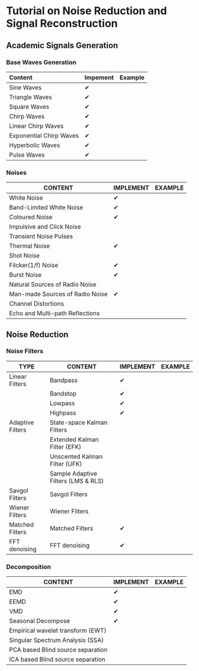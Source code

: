 # Tutorial on Noise Reduction and Signal Reconstruction

## Academic Signals Generation

### Base Waves Generation

| Content                 | Impement | Example |
| :---------------------- | -------- | ------- |
| Sine Waves              | &#10004; |         |
| Triangle Waves          | &#10004; |         |
| Square Waves            | &#10004; |         |
| Chirp Waves             | &#10004; |         |
| Linear Chirp Waves      | &#10004; |         |
| Exponential Chirp Waves | &#10004; |         |
| Hyperbolic Waves        | &#10004; |         |
| Pulse Waves             | &#10004; |         |

### Noises

| CONTENT                         | IMPLEMENT | EXAMPLE |
| ------------------------------- | --------- | ------- |
| White Noise                     | &#10004;  |         |
| Band-Limited White Noise        | &#10004;  |         |
| Coloured Noise                  | &#10004;  |         |
| Impulsive and Click Noise       |           |         |
| Transient Noise Pulses          |           |         |
| Thermal Noise                   | &#10004;  |         |
| Shot Noise                      |           |         |
| Filcker(1/f) Noise              | &#10004;  |         |
| Burst Noise                     | &#10004;  |         |
| Natural Sources of Radio Noise  |           |         |
| Man-made Sources of Radio Noise | &#10004;  |         |
| Channel Distortions             |           |         |
| Echo and Multi-path Reflections |           |         |

## Noise Reduction

### Noise Filters

| TYPE             | CONTENT                             | IMPLEMENT | EXAMPLE |
| ---------------- | ----------------------------------- | --------- | ------- |
| Linear Filters   | Bandpass                            | &#10004;  |         |
|                  | Bandstop                            | &#10004;  |         |
|                  | Lowpass                             | &#10004;  |         |
|                  | Highpass                            | &#10004;  |         |
| Adaptive Filters | State-space Kalman Filters          |           |         |
|                  | Extended Kalman Filter (EFK)        |           |         |
|                  | Unscented Kalman Filter (UFK)       |           |         |
|                  | Sample Adaptive Filters (LMS & RLS) |           |         |
| Savgol Filters   | Savgol Filters                      |           |         |
| Wiener Filters   | Wiener Filters                      |           |         |
| Matched Filters  | Matched Filters                     | &#10004;  |         |
| FFT denoising    | FFT denoising                       | &#10004;  |         |

### Decomposition

| CONTENT                           | IMPLEMENT | EXAMPLE |
| --------------------------------- | --------- | ------- |
| EMD                               | &#10004;  |         |
| EEMD                              | &#10004;  |         |
| VMD                               | &#10004;  |         |
| Seasonal Decompose                | &#10004;  |         |
| Empirical wavelet transform (EWT) |           |         |
| Singular Spectrum Analysis (SSA)  |           |         |
| PCA based Blind source separation |           |         |
| ICA based Blind source separation |           |         |









